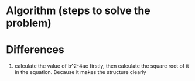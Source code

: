 # Algorithm (steps to solve the problem)

# Differences
1. calculate the value of b^2-4ac firstly, then calculate the square root of it in the equation. Because it makes the structure clearly